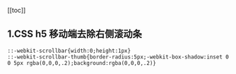 [[toc]]

## 1.CSS h5 移动端去除右侧滚动条

```
::-webkit-scrollbar{width:0;height:1px}
::-webkit-scrollbar-thumb{border-radius:5px;-webkit-box-shadow:inset 0 0 5px rgba(0,0,0,.2);background:rgba(0,0,0,.2)}

```
